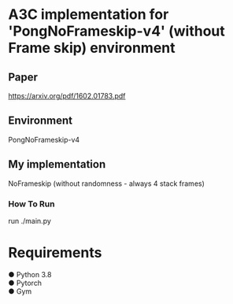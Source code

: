 # A3C implementation for 'PongNoFrameskip-v4' (without Frame skip) environment
## Paper
<a> https://arxiv.org/pdf/1602.01783.pdf </a>
## Environment
PongNoFrameskip-v4
## My implementation
NoFrameskip (without randomness - always 4 stack frames)
### How To Run
run ./main.py


# Requirements
● Python 3.8 <br>
● Pytorch <br>
● Gym <br>




